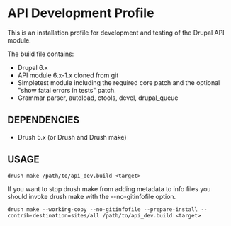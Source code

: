 API Development Profile
=======================

This is an installation profile for development and testing of the Drupal API
module.

The build file contains:

* Drupal 6.x
* API module 6.x-1.x cloned from git
* Simpletest module including the required core patch and the optional "show
  fatal errors in tests" patch.
* Grammar parser, autoload, ctools, devel, drupal_queue

DEPENDENCIES
------------

* Drush 5.x (or Drush and Drush make)

USAGE
-----

```
drush make /path/to/api_dev.build <target>
```

If you want to stop drush make from adding metadata to info files you should
invoke drush make with the --no-gitinfofile option.

```
drush make --working-copy --no-gitinfofile --prepare-install --contrib-destination=sites/all /path/to/api_dev.build <target>
```

